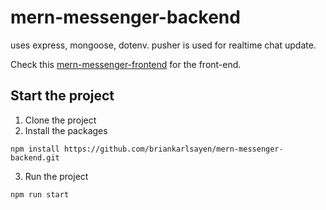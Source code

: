 # mern-messenger-backend

uses express, mongoose, dotenv. pusher is used for realtime chat update.

Check this [mern-messenger-frontend](https://github.com/briankarlsayen/mern-messenger-frontend) for the front-end.

## Start the project

1. Clone the project
2. Install the packages
```
npm install https://github.com/briankarlsayen/mern-messenger-backend.git
```
3. Run the project
```
npm run start
```
